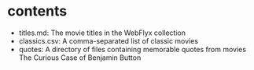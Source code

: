 # contents

* titles.md: The movie titles in the WebFlyx collection
* classics.csv: A comma-separated list of classic movies
* quotes: A directory of files containing memorable quotes from movies
The Curious Case of Benjamin Button
